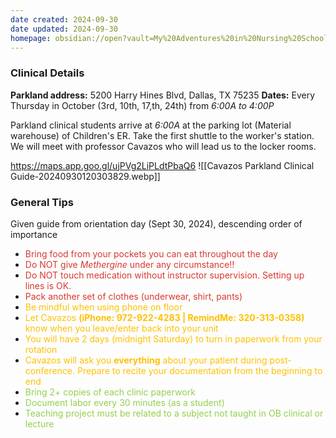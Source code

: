```yaml
---
date created: 2024-09-30
date updated: 2024-09-30
homepage: obsidian://open?vault=My%20Adventures%20in%20Nursing%20School&file=My%20Adventures%20in%20Nursing%20School
---
```

### Clinical Details
**Parkland address:** 5200 Harry Hines Blvd, Dallas, TX 75235
**Dates:** Every Thursday in October (3rd, 10th, 17,th, 24th) from *6:00A to 4:00P*

Parkland clinical students arrive at *6:00A* at the parking lot (Material warehouse) of Children's ER. Take the first shuttle to the worker's station. We will meet with professor Cavazos who will lead us to the locker rooms.

https://maps.app.goo.gl/ujPVg2LiPLdtPbaQ6
![[Cavazos Parkland Clinical Guide-20240930120303829.webp]]
### General Tips
Given guide from orientation day (Sept 30, 2024), descending order of importance

+ <font color="#d83931">Bring food from your pockets you can eat throughout the day</font>
+ <font color="#d83931">Do NOT give _Methergine_ under any circumstance!!</font>
+ <font color="#d83931">Do NOT touch medication without instructor supervision. Setting up lines is OK.</font>
+ <font color="#d83931">Pack another set of clothes (underwear, shirt, pants)</font>
+ <font color="#ffc000">Be mindful when using phone on floor</font>
+ <font color="#ffc000">Let Cavazos **(iPhone: 972-922-4283 | RemindMe: 320-313-0358)** know when you leave/enter back into your unit</font>
+ <font color="#ffc000">You will have 2 days (midnight Saturday) to turn in paperwork from your rotation</font>
+ <font color="#ffc000">Cavazos will ask you **everything** about your patient during post-conference. Prepare to recite your documentation from the beginning to end</font>
+ <font color="#92d050">Bring 2+ copies of each clinic paperwork</font>
+ <font color="#92d050">Document labor every 30 minutes (as a student)</font>
+ <font color="#92d050">Teaching project must be related to a subject not taught in OB clinical or lecture</font>

